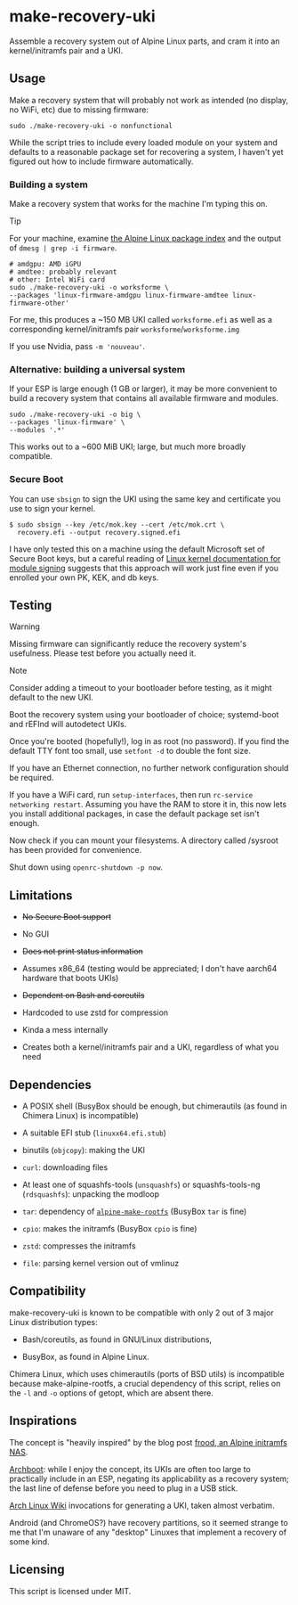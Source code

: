 # make-recovery-uki

Assemble a recovery system out of Alpine Linux parts,
and cram it into an kernel/initramfs pair and a UKI.

## Usage

Make a recovery system that will probably not work as intended
(no display, no WiFi, etc) due to missing firmware:

```
sudo ./make-recovery-uki -o nonfunctional
```

While the script tries to include every loaded module on your system
and defaults to a reasonable package set for recovering a system,
I haven't yet figured out how to include firmware automatically.

### Building a system

Make a recovery system that works for the machine I'm typing this on.

> [!TIP]
> For your machine, examine
> [the Alpine Linux package index](https://pkgs.alpinelinux.org/packages?name=linux-firmware-*&branch=v3.21&repo=&arch=x86_64&origin=&flagged=&maintainer=)
> and the output of `dmesg | grep -i firmware`.

```
# amdgpu: AMD iGPU
# amdtee: probably relevant
# other: Intel WiFi card
sudo ./make-recovery-uki -o worksforme \
--packages 'linux-firmware-amdgpu linux-firmware-amdtee linux-firmware-other'
```

For me, this produces a ~150 MB UKI called `worksforme.efi`
as well as a corresponding kernel/initramfs pair `worksforme`/`worksforme.img`

If you use Nvidia, pass `-m 'nouveau'`.

### Alternative: building a universal system

If your ESP is large enough (1 GB or larger), it may be more convenient to
build a recovery system that contains all available firmware and modules.

```
sudo ./make-recovery-uki -o big \
--packages 'linux-firmware' \
--modules '.*'
```

This works out to a ~600 MiB UKI; large, but much more broadly compatible.

### Secure Boot

You can use `sbsign` to sign the UKI
using the same key and certificate you use to sign your kernel.

```console
$ sudo sbsign --key /etc/mok.key --cert /etc/mok.crt \
  recovery.efi --output recovery.signed.efi
```

I have only tested this on a machine
using the default Microsoft set of Secure Boot keys,
but a careful reading of
[Linux kernel documentation for module signing](https://www.kernel.org/doc/html/latest/admin-guide/module-signing.html)
suggests that this approach will work just fine even
if you enrolled your own PK, KEK, and db keys.

## Testing

> [!WARNING]
> Missing firmware can significantly reduce the recovery system's usefulness.
> Please test before you actually need it.

> [!NOTE]
> Consider adding a timeout to your bootloader before testing,
> as it might default to the new UKI.

Boot the recovery system using your bootloader of choice;
systemd-boot and rEFInd will autodetect UKIs.

Once you're booted (hopefully!), log in as root (no password).
If you find the default TTY font too small, use `setfont -d`
to double the font size.

If you have an Ethernet connection,
no further network configuration should be required.

If you have a WiFi card, run `setup-interfaces`, then
run `rc-service networking restart`.
Assuming you have the RAM to store it in,
this now lets you install additional packages,
in case the default package set isn't enough.

Now check if you can mount your filesystems.
A directory called /sysroot has been provided for convenience.

Shut down using `openrc-shutdown -p now`.

## Limitations

* ~~No Secure Boot support~~

* No GUI

* ~~Does not print status information~~

* Assumes x86_64 (testing would be appreciated;
  I don't have aarch64 hardware that boots UKIs)

* ~~Dependent on Bash and coreutils~~

* Hardcoded to use zstd for compression

* Kinda a mess internally

* Creates both a kernel/initramfs pair and a UKI,
  regardless of what you need

## Dependencies

* A POSIX shell
  (BusyBox should be enough,
  but chimerautils (as found in Chimera Linux) is incompatible)

* A suitable EFI stub (`linuxx64.efi.stub`)

* binutils (`objcopy`): making the UKI

* `curl`: downloading files

* At least one of squashfs-tools (`unsquashfs`) or squashfs-tools-ng (`rdsquashfs`): unpacking the modloop

* `tar`: dependency of [`alpine-make-rootfs`](https://github.com/alpinelinux/alpine-make-rootfs) (BusyBox `tar` is fine)

* `cpio`: makes the initramfs (BusyBox `cpio` is fine)

* `zstd`: compresses the initramfs

* `file`: parsing kernel version out of vmlinuz

## Compatibility

make-recovery-uki is known to be compatible with only
2 out of 3 major Linux distribution types:

* Bash/coreutils, as found in GNU/Linux distributions,

* BusyBox, as found in Alpine Linux.

Chimera Linux, which uses chimerautils (ports of BSD utils)
is incompatible because make-alpine-rootfs,
a crucial dependency of this script,
relies on the `-l` and `-o` options of getopt,
which are absent there.

## Inspirations

The concept is "heavily inspired" by the blog post
[frood, an Alpine initramfs NAS](https://words.filippo.io/dispatches/frood/).

[Archboot](https://archboot.com/): while I enjoy the concept, its UKIs are
often too large to practically include in an ESP,
negating its applicability as a recovery system;
the last line of defense before you need to plug in a USB stick.

[Arch Linux Wiki](https://wiki.archlinux.org/title/Unified_kernel_image#Manually)
invocations for generating a UKI, taken almost verbatim.

Android (and ChromeOS?) have recovery partitions,
so it seemed strange to me that I'm unaware of any "desktop" Linuxes
that implement a recovery of some kind.

## Licensing

This script is licensed under MIT.
